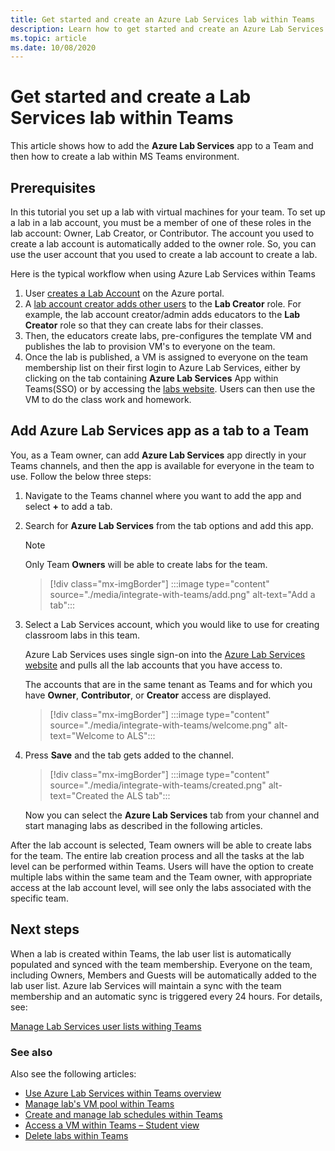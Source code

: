 ```yaml
---
title: Get started and create an Azure Lab Services lab within Teams
description: Learn how to get started and create an Azure Lab Services lab within Teams. 
ms.topic: article
ms.date: 10/08/2020
---
```


# Get started and create a Lab Services lab within Teams

This article shows how to add the **Azure Lab Services** app to a Team and then how to create a lab within MS Teams environment.

## Prerequisites

In this tutorial you set up a lab with virtual machines for your team. To set up a lab in a lab account, you must be a member of one of these roles in the lab account: Owner, Lab Creator, or Contributor. The account you used to create a lab account is automatically added to the owner role. So, you can use the user account that you used to create a lab account to create a lab.

Here is the typical workflow when using Azure Lab Services within Teams

1. User [creates a Lab Account](tutorial-setup-lab-account.md#create-a-lab-account) on the Azure portal.
1. A [lab account creator adds other users](tutorial-setup-lab-account.md#add-a-user-to-the-lab-creator-role) to the **Lab Creator** role. For example, the lab account creator/admin adds educators to the **Lab Creator** role so that they can create labs for their classes.
1. Then, the educators create labs, pre-configures the template VM and publishes the lab to provision VM's to everyone on the team.
1. Once the lab is published, a VM is assigned to everyone on the team membership list on their first login to Azure Lab Services, either by clicking on the tab containing **Azure Lab Services** App within Teams(SSO) or by accessing the [labs website](https://labs.azure.com). Users can then use the VM to do the class work and homework.

## Add Azure Lab Services app as a tab to a Team

You, as a Team owner, can add **Azure Lab Services** app directly in your Teams channels, and then the app is available for everyone in the team to use. Follow the below three steps:

1. Navigate to the Teams channel where you want to add the app and select **+** to add a tab. 
1. Search for **Azure Lab Services** from the tab options and add this app. 

    > [!NOTE]
    > Only Team **Owners** will be able to create labs for the team.

    > [!div class="mx-imgBorder"]
    > :::image type="content" source="./media/integrate-with-teams/add.png" alt-text="Add a tab":::
1. Select a Lab Services account, which you would like to use for creating classroom labs in this team. 

    Azure Lab Services uses single sign-on into the [Azure Lab Services website](https://labs.azure.com) and pulls all the lab accounts that you have access to. 

    The accounts that are in the same tenant as Teams and for which you have **Owner**, **Contributor**, or **Creator** access are displayed. 

    > [!div class="mx-imgBorder"]
    > :::image type="content" source="./media/integrate-with-teams/welcome.png" alt-text="Welcome to ALS":::
1. Press **Save** and the tab gets added to the channel.

    > [!div class="mx-imgBorder"]
    > :::image type="content" source="./media/integrate-with-teams/created.png" alt-text="Created the ALS tab":::

    Now you can select the **Azure Lab Services** tab from your channel and start managing labs as described in the following articles.

After the lab account is selected, Team owners will be able to create labs for the team. The entire lab creation process and all the tasks at the lab level can be performed within Teams. Users will have the option to create multiple labs within the same team and the Team owner, with appropriate access at the lab account level, will see only the labs associated with the specific team.

## Next steps

When a lab is created within Teams, the lab user list is automatically populated and synced with the team membership. Everyone on the team, including Owners, Members and Guests will be automatically added to the lab user list. Azure lab Services will maintain a sync with the team membership and an automatic sync is triggered every 24 hours. For details, see:

[Manage Lab Services user lists withing Teams](how-to-manage-user-lists-within-teams.md)

### See also

Also see the following articles:

- [Use Azure Lab Services within Teams overview](lab-services-within-teams-overview.md)
- [Manage lab's VM pool within Teams](how-to-manage-vm-pool-within-teams.md)
- [Create and manage lab schedules within Teams](how-to-create-schedules-within-teams.md)
- [Access a VM within Teams – Student view](how-to-access-vm-for-students-within-teams.md)
- [Delete labs within Teams](how-to-delete-lab-within-teams.md)
